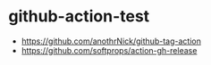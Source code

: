 # github-action-test

* https://github.com/anothrNick/github-tag-action
* https://github.com/softprops/action-gh-release
